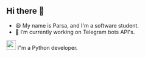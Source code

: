## Hi there 👋

- 😆 My name is Parsa, and I'm a software student.
- 🔭 I’m currently working on Telegram bots API's.

<p><img width="25px" src="https://github.com/user-attachments/assets/aa3714ec-31a8-4b5d-8e89-508f4f2ed166"> I"m a Python developer.</p>


